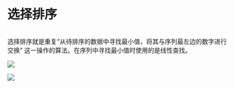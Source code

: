 # 选择排序

###### 
选择排序就是重复“从待排序的数据中寻找最小值，将其与序列最左边的数字进行交换”
这一操作的算法。在序列中寻找最小值时使用的是线性查找。

![](http://m.qpic.cn/psb?/V11mcXK244wGyf/*TFlg5Rrgvrvxa03UEE8Sp1si.p.vATReTf52z0GFJM!/b/dL4AAAAAAAAA&bo=wgJ8AgAAAAADB5w!&rf=viewer_4)

![](http://m.qpic.cn/psb?/V11mcXK244wGyf/6BTCaCwHThpxjdG9hiZ82XeyMi4vqWXzMw7hwFP.jME!/b/dFMBAAAAAAAA&bo=xAJmAwAAAAADJ6E!&rf=viewer_4)

